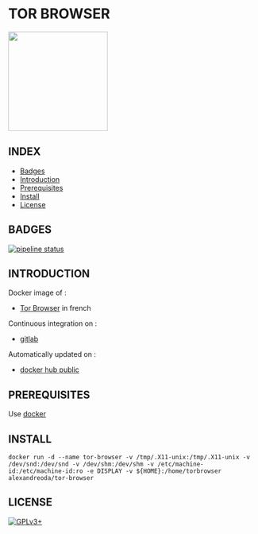 # TOR BROWSER

<img src="https://img.generation-nt.com/tor-browser_0096006401660498.png" width="200" height="200"/>

## INDEX

- [Badges](#BADGES)
- [Introduction](#INTRODUCTION)
- [Prerequisites](#PREREQUISITESITES)
- [Install](#INSTALL)
- [License](#LICENSE)

## BADGES

[![pipeline status](https://gitlab.com/oda-alexandre/tor-browser/badges/master/pipeline.svg)](https://gitlab.com/oda-alexandre/tor-browser/commits/master)

## INTRODUCTION

Docker image of :

- [Tor Browser](https://www.torproject.org/projects/torbrowser.html.en) in french

Continuous integration on :

- [gitlab](https://gitlab.com/oda-alexandre/tor-browser/pipelines)

Automatically updated on :

- [docker hub public](https://hub.docker.com/r/alexandreoda/tor-browser/)

## PREREQUISITES

Use [docker](https://www.docker.com)

## INSTALL

```docker run -d --name tor-browser -v /tmp/.X11-unix:/tmp/.X11-unix -v /dev/snd:/dev/snd -v /dev/shm:/dev/shm -v /etc/machine-id:/etc/machine-id:ro -e DISPLAY -v ${HOME}:/home/torbrowser alexandreoda/tor-browser```

## LICENSE

[![GPLv3+](http://gplv3.fsf.org/gplv3-127x51.png)](https://gitlab.com/oda-alexandre/tor-browser/blob/master/LICENSE)
